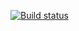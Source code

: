 [![Build status](https://ci.appveyor.com/api/projects/status/p46f4qtq0pnlcx16?svg=true)](https://ci.appveyor.com/project/FirstBlackList/api-ci)